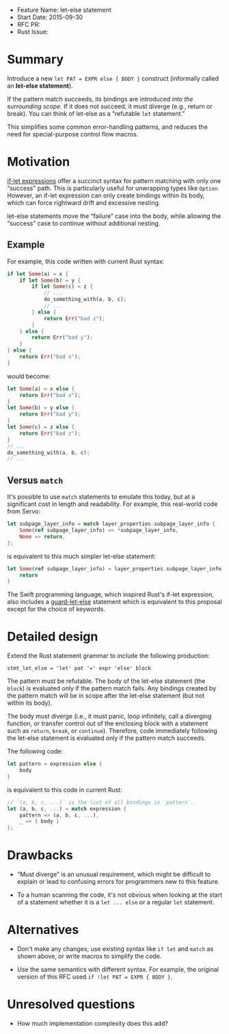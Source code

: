 - Feature Name: let-else statement
- Start Date: 2015-09-30
- RFC PR:
- Rust Issue:

# Summary

Introduce a new `let PAT = EXPR else { BODY }` construct (informally called an
**let-else statement**).

If the pattern match succeeds, its bindings are introduced *into the
surrounding scope*.  If it does not succeed, it must diverge (e.g., return or
break).  You can think of let-else as a “refutable `let` statement.”

This simplifies some common error-handling patterns, and reduces the need for
special-purpose control flow macros.

# Motivation

[if-let expressions][if-let] offer a succinct syntax for pattern matching
with only one “success” path. This is particularly useful for unwrapping
types like `Option`. However, an if-let expression can only create bindings
within its body, which can force rightward drift and excessive nesting.

let-else statements move the “failure” case into the body, while allowing
the “success” case to continue without additional nesting.

## Example

For example, this code written with current Rust syntax:

```rust
if let Some(a) = x {
    if let Some(b) = y {
        if let Some(c) = z {
            // ...
            do_something_with(a, b, c);
            // ...
        } else {
            return Err("bad z");
        }
    } else {
        return Err("bad y");
    }
} else {
    return Err("bad x");
}
```

would become:

```rust
let Some(a) = x else {
    return Err("bad x");
}
let Some(b) = y else {
    return Err("bad y");
}
let Some(c) = z else {
    return Err("bad z");
}
// ...
do_something_with(a, b, c);
// ...
```

## Versus `match`

It's possible to use `match` statements to emulate this today, but at a
significant cost in length and readability.  For example, this real-world code
from Servo:

```rust
let subpage_layer_info = match layer_properties.subpage_layer_info {
    Some(ref subpage_layer_info) => *subpage_layer_info,
    None => return,
};
```

is equivalent to this much simpler let-else statement:

```rust
let Some(ref subpage_layer_info) = layer_properties.subpage_layer_info else {
    return
}
```

The Swift programming language, which inspired Rust's if-let expression, also
includes a [guard-let-else][swift] statement which is equivalent to this
proposal except for the choice of keywords.

# Detailed design

Extend the Rust statement grammar to include the following production:

```
stmt_let_else = 'let' pat '=' expr 'else' block
```

The pattern must be refutable.  The body of the let-else statement (the
`block`) is evaluated only if the pattern match fails.  Any bindings created
by the pattern match will be in scope after the let-else statement (but not
within its body).

The body must diverge (i.e., it must panic, loop infinitely, call a diverging
function, or transfer control out of the enclosing block with a statement such
as `return`, `break`, or `continue`).  Therefore, code immediately following
the let-else statement is evaluated only if the pattern match succeeds.

The following code:

```rust
let pattern = expression else {
    body
}
```

is equivalent to this code in current Rust:

```rust
// `(a, b, c, ...)` is the list of all bindings in `pattern`.
let (a, b, c, ...) = match expression {
    pattern => (a, b, c, ...),
    _ => { body }
};
```

# Drawbacks

* “Must diverge” is an unusual requirement, which might be difficult to
  explain or lead to confusing errors for programmers new to this feature.

* To a human scanning the code, it's not obvious when looking at the start of
  a statement whether it is a `let ... else` or a regular `let` statement.

# Alternatives

* Don't make any changes; use existing syntax like `if let` and `match` as
  shown above, or write macros to simplify the code.

* Use the same semantics with different syntax. For example, the original
  version of this RFC used `if !let PAT = EXPR { BODY }`.

# Unresolved questions

* How much implementation complexity does this add?

[if-let]: https://github.com/rust-lang/rfcs/blob/master/text/0160-if-let.md
[swift]: https://developer.apple.com/library/prerelease/ios/documentation/Swift/Conceptual/Swift_Programming_Language/ControlFlow.html#//apple_ref/doc/uid/TP40014097-CH9-ID525
